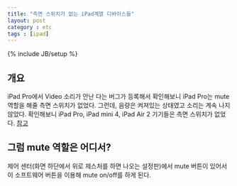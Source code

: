```yaml
---
title: "측면 스위치가 없는 iPad계열 디바이스들"
layout: post
category : etc
tags : [ipad]
---
```

{% include JB/setup %}

개요
---
iPad Pro에서 Video 소리가 안난 다는 버그가 등록해서 확인해보니 iPad Pro는 mute 역할을 해줄 측면 스위치가 없었다.
그런데, 음량은 켜져있는 상태였고 소리는 계속 나지 않았다. 확인해보니 iPad Pro, iPad mini 4, iPad Air 2 기기들은 측면 스위치가 없었다. [참고](https://support.apple.com/ko-kr/HT204171)

그럼 mute 역할은 어디서?
-------------------------
제어 센터(화면 하단에서 위로 제스처를 하면 나오는 설정판)에서 mute 버튼이 있어서 이 소프트웨어 버튼을 이용해 mute on/off를 하게 된다.
